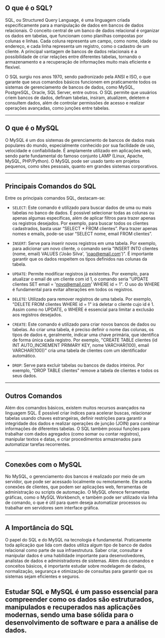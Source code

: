 ## O que é o SQL?

SQL, ou Structured Query Language, é uma linguagem criada especificamente para a manipulação de dados em bancos de dados relacionais. O conceito central de um banco de dados relacional é organizar os dados em tabelas, que funcionam como planilhas compostas por colunas e linhas. Cada coluna representa um campo, como nome, idade ou endereço, e cada linha representa um registro, como o cadastro de um cliente. A principal vantagem de bancos de dados relacionais é a possibilidade de criar relações entre diferentes tabelas, tornando o armazenamento e a recuperação de informações muito mais eficiente e flexível.

O SQL surgiu nos anos 1970, sendo padronizado pela ANSI e ISO, o que garante que seus comandos básicos funcionem em praticamente todos os sistemas de gerenciamento de bancos de dados, como MySQL, PostgreSQL, Oracle, SQL Server, entre outros. O SQL permite que usuários criem bancos de dados, definam tabelas, insiram, atualizem, deletem e consultem dados, além de controlar permissões de acesso e realizar operações avançadas, como junções entre tabelas.

---

## O que é o MySQL

O MySQL é um dos sistemas de gerenciamento de bancos de dados mais populares do mundo, especialmente conhecido por sua facilidade de uso, velocidade e confiabilidade. É amplamente utilizado em aplicações web, sendo parte fundamental do famoso conjunto LAMP (Linux, Apache, MySQL, PHP/Python). O MySQL pode ser usado tanto em projetos pequenos, como sites pessoais, quanto em grandes sistemas corporativos.

---

## Principais Comandos do SQL

Entre os principais comandos SQL, destacam-se:

- `SELECT`: Este comando é utilizado para buscar dados de uma ou mais tabelas no banco de dados. É possível selecionar todas as colunas ou apenas algumas específicas, além de aplicar filtros para trazer apenas os registros desejados. Por exemplo, para buscar todos os clientes cadastrados, basta usar “SELECT * FROM clientes”. Para trazer apenas nomes e emails, pode-se usar “SELECT nome, email FROM clientes”.

- `INSERT`: Serve para inserir novos registros em uma tabela. Por exemplo, para adicionar um novo cliente, o comando seria "INSERT INTO clientes (nome, email) VALUES ('João Silva', 'joao@email.com')". É importante garantir que os dados respeitem os tipos definidos nas colunas da tabela.

- `UPDATE`: Permite modificar registros já existentes. Por exemplo, para atualizar o email de um cliente com id 1, o comando seria "UPDATE clientes SET email = 'novo@email.com' WHERE id = 1". O uso do WHERE é fundamental para evitar alterações em todos os registros.

- `DELETE`: Utilizado para remover registros de uma tabela. Por exemplo, "DELETE FROM clientes WHERE id = 1" irá deletar o cliente cujo id é 1. Assim como no UPDATE, o WHERE é essencial para limitar a exclusão aos registros desejados.

- `CREATE`: Este comando é utilizado para criar novos bancos de dados ou tabelas. Ao criar uma tabela, é preciso definir o nome das colunas, os tipos de dados e, geralmente, indicar uma chave primária, que identifica de forma única cada registro. Por exemplo, "CREATE TABLE clientes (id INT AUTO_INCREMENT PRIMARY KEY, nome VARCHAR(100), email VARCHAR(100))" cria uma tabela de clientes com um identificador automático.

- `DROP`: Serve para excluir tabelas ou bancos de dados inteiros. Por exemplo, "DROP TABLE clientes" remove a tabela de clientes e todos os seus dados.

---

## Outros Comandos

Além dos comandos básicos, existem muitos recursos avançados na linguagem SQL. É possível criar índices para acelerar buscas, relacionar tabelas usando chaves estrangeiras, definir restrições para garantir a integridade dos dados e realizar operações de junção (JOIN) para combinar informações de diferentes tabelas. O SQL também possui funções para trabalhar com dados agregados (como somar ou contar registros), manipular textos e datas, e criar procedimentos armazenados para automatizar tarefas recorrentes.

---

## Conexões com o MySQL

No MySQL, o gerenciamento dos bancos é realizado por meio de um servidor, que pode ser acessado localmente ou remotamente. Ele aceita conexões de clientes, que podem ser aplicações web, ferramentas de administração ou scripts de automação. O MySQL oferece ferramentas gráficas, como o MySQL Workbench, e também pode ser utilizado via linha de comando, o que é útil para quem deseja automatizar processos ou trabalhar em servidores sem interface gráfica.

---

## A Importância do SQL

O papel do SQL e do MySQL na tecnologia é fundamental. Praticamente toda aplicação que lida com dados utiliza algum tipo de banco de dados relacional como parte de sua infraestrutura. Saber criar, consultar e manipular dados é uma habilidade importante para desenvolvedores, analistas de dados e administradores de sistemas. Além dos comandos e conceitos básicos, é importante estudar sobre modelagem de dados, normalização, segurança e otimização de consultas para garantir que os sistemas sejam eficientes e seguros.

Estudar SQL e MySQL é um passo essencial para compreender como os dados são estruturados, manipulados e recuperados nas aplicações modernas, sendo uma base sólida para o desenvolvimento de software e para a análise de dados.
---